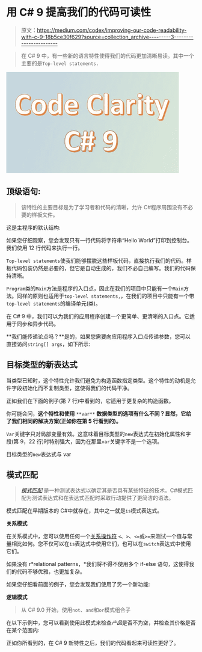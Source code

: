 # 用 C# 9 提高我们的代码可读性

> 原文：<https://medium.com/codex/improving-our-code-readability-with-c-9-18b5ce30f629?source=collection_archive---------3----------------------->

> 在 C# 9 中，有一些新的语言特性使得我们的代码更加清晰易读。其中一个主要的是`Top-level statements.`

![](img/8abb282a653d53dc30ebfbb1e561333a.png)

## 顶级语句:

> 该特性的主要目标是为了学习者和代码的清晰，允许 C#程序周围没有不必要的样板文件。

这是主程序的默认结构:

如果您仔细观察，您会发现只有一行代码将字符串“Hello World”打印到控制台。我们使用 12 行代码来执行一行。

`Top-level statements`使我们能够摆脱这些样板代码，直接执行我们的代码。样板代码包装仍然是必要的，但它是自动生成的，我们不必自己编写。我们的代码保持清晰。

`Program`类的`Main`方法是程序的入口点，因此在我们的项目中只能有一个`Main`方法。同样的原则也适用于`top-level statements,`，在我们的项目中只能有一个带`top-level statements`的编译单元(类)。

在 C# 9 中，我们可以为我们的应用程序创建一个更简单、更清晰的入口点。它适用于同步和异步代码。

**我们能传递论点吗？**是的，如果您需要向应用程序入口点传递参数，您可以直接访问`string[] args`，如下所示:

## 目标类型的新表达式

当类型已知时，这个特性允许我们避免为构造函数指定类型。这个特性的动机是允许字段初始化而不复制类型，这使得我们的代码干净。

正如我们在下面的例子(第 7 行)中看到的，它适用于更复杂的构造函数。

你可能会问，**这个特性和使用** `**var**` **数据类型的选项有什么不同？显然，它给了我们相同的解决方案(正如你在第 5 行看到的)。**

`Var`关键字只对局部变量有效。这意味着目标类型的`new`表达式在初始化属性和字段(第 9，22 行)时特别强大，因为在那里`var`关键字不是一个选项。

目标类型的`new`表达式与 var

## 模式匹配

> [*模式匹配*](https://learn.microsoft.com/en-us/dotnet/csharp/fundamentals/functional/pattern-matching) 是一种测试表达式以确定其是否具有某些特征的技术。C#模式匹配为测试表达式和在表达式匹配时采取行动提供了更简洁的语法。

模式匹配在早期版本的 C#中就存在，其中之一就是`is`模式表达式。

**关系模式**

在关系模式中，您可以使用任何一个[关系操作符](https://learn.microsoft.com/en-us/dotnet/csharp/language-reference/operators/comparison-operators) `<`、`>`、`<=`或`>=`来测试一个值与常量相比如何。您不仅可以在`is`表达式中使用它们，也可以在`switch`表达式中使用它们。

如果没有 r*relational patterns，*我们将不得不使用多个 if-else 语句，这使得我们的代码不够优雅，也更加复杂。

如果您仔细看前面的例子，您会发现我们使用了另一个新功能:

**逻辑模式**

> 从 C# 9.0 开始，使用`not`、`and`和`or`模式组合子

在以下示例中，您可以看到使用此模式来检查*产品*是否不为空，并检查其价格是否在某个范围内:

正如你所看到的，在 C# 9 新特性之后，我们的代码看起来可读性更好了。